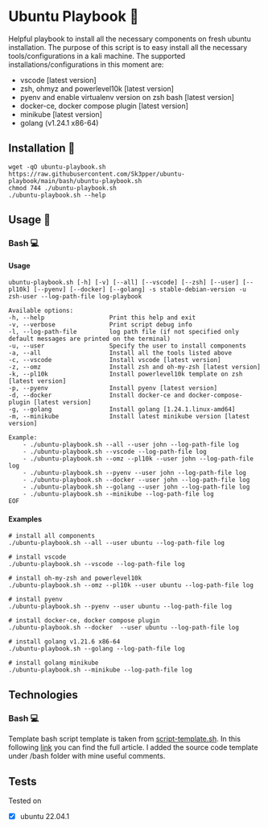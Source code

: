 # Ubuntu Playbook 🐧
Helpful playbook to install all the necessary components on fresh ubuntu installation. The purpose of this script is to easy install all the necessary tools/configurations in a kali machine. The supported installations/configurations in this moment are:
* vscode [latest version]
* zsh, ohmyz and powerlevel10k [latest version]
* pyenv and enable virtualenv version on zsh bash [latest version]
* docker-ce, docker compose plugin [latest version]
* minikube [latest version]
* golang (v1.24.1 x86-64)
  
<!-- ## Table of contents
    * [General info](#general-info)
    * [Technologies](#technologies)
    * [Setup](#setup) 
-->

## Installation 🔨

```
wget -qO ubuntu-playbook.sh https://raw.githubusercontent.com/Sk3pper/ubuntu-playbook/main/bash/ubuntu-playbook.sh
chmod 744 ./ubuntu-playbook.sh
./ubuntu-playbook.sh --help
```

<!-- Usage section -->
## Usage 🔫

### Bash 💻
#### Usage
```
ubuntu-playbook.sh [-h] [-v] [--all] [--vscode] [--zsh] [--user] [--pl10k] [--pyenv] [--docker] [--golang] -s stable-debian-version -u zsh-user --log-path-file log-playbook

Available options:
-h, --help                  Print this help and exit
-v, --verbose               Print script debug info
-l, --log-path-file         log path file (if not specified only default messages are printed on the terminal)    
-u, --user                  Specify the user to install components           
-a, --all                   Install all the tools listed above
-c, --vscode                Install vscode [latest version]
-z, --omz                   Install zsh and oh-my-zsh [latest version]
-k, --pl10k                 Install powerlevel10k template on zsh [latest version]
-p, --pyenv                 Install pyenv [latest version]
-d, --docker                Install docker-ce and docker-compose-plugin [latest version]
-g, --golang                Install golang [1.24.1.linux-amd64]
-m, --minikube              Install latest minikube version [latest version]

Example:
    - ./ubuntu-playbook.sh --all --user john --log-path-file log
    - ./ubuntu-playbook.sh --vscode --log-path-file log
    - ./ubuntu-playbook.sh --omz --pl10k --user john --log-path-file log
    - ./ubuntu-playbook.sh --pyenv --user john --log-path-file log
    - ./ubuntu-playbook.sh --docker --user john --log-path-file log
    - ./ubuntu-playbook.sh --golang --user john --log-path-file log
    - ./ubuntu-playbook.sh --minikube --log-path-file log
EOF
```

#### Examples
```
# install all components
./ubuntu-playbook.sh --all --user ubuntu --log-path-file log

# install vscode
./ubuntu-playbook.sh --vscode --log-path-file log

# install oh-my-zsh and powerlevel10k
./ubuntu-playbook.sh --omz --pl10k --user ubuntu --log-path-file log

# install pyenv
./ubuntu-playbook.sh --pyenv --user ubuntu --log-path-file log

# install docker-ce, docker compose plugin
./ubuntu-playbook.sh --docker  --user ubuntu --log-path-file log

# install golang v1.21.6 x86-64
./ubuntu-playbook.sh --golang --log-path-file log

# install golang minikube
./ubuntu-playbook.sh --minikube --log-path-file log
```

<!-- Technologies section -->

## Technologies
<!-- I implemented it in three different ways: bash, python and golang. -->

### Bash 💻
Template bash script template is taken from [script-template.sh](https://gist.github.com/m-radzikowski/53e0b39e9a59a1518990e76c2bff8038). In this following [link](https://betterdev.blog/minimal-safe-bash-script-template/) you can find the full article. I added the source code template under /bash folder with mine useful comments.

<!-- ### Python 🐍
#Todo

### Golang 🐹
#Todo -->

<!-- Environment where it was tested -->

## Tests
Tested on
- [x] ubuntu 22.04.1